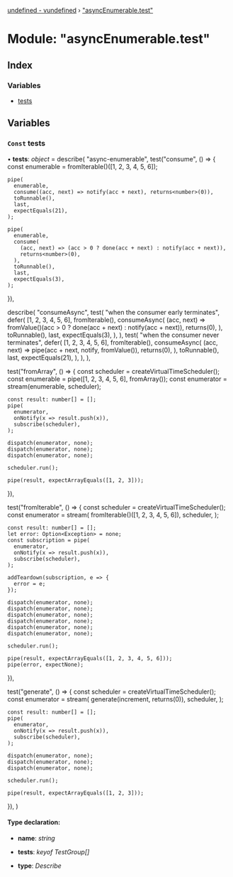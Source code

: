 [undefined - vundefined](../README.md) › ["asyncEnumerable.test"](_asyncenumerable_test_.md)

# Module: "asyncEnumerable.test"

## Index

### Variables

* [tests](_asyncenumerable_test_.md#const-tests)

## Variables

### `Const` tests

• **tests**: *object* = describe(
  "async-enumerable",
  test("consume", () => {
    const enumerable = fromIterable<number>()([1, 2, 3, 4, 5, 6]);

    pipe(
      enumerable,
      consume((acc, next) => notify(acc + next), returns<number>(0)),
      toRunnable(),
      last,
      expectEquals(21),
    );

    pipe(
      enumerable,
      consume(
        (acc, next) => (acc > 0 ? done(acc + next) : notify(acc + next)),
        returns<number>(0),
      ),
      toRunnable(),
      last,
      expectEquals(3),
    );
  }),

  describe(
    "consumeAsync",
    test(
      "when the consumer early terminates",
      defer(
        [1, 2, 3, 4, 5, 6],
        fromIterable(),
        consumeAsync(
          (acc, next) =>
            fromValue()(acc > 0 ? done(acc + next) : notify(acc + next)),
          returns<number>(0),
        ),
        toRunnable(),
        last,
        expectEquals(3),
      ),
    ),
    test(
      "when the consumer never terminates",
      defer(
        [1, 2, 3, 4, 5, 6],
        fromIterable(),
        consumeAsync(
          (acc, next) => pipe(acc + next, notify, fromValue()),
          returns<number>(0),
        ),
        toRunnable(),
        last,
        expectEquals(21),
      ),
    ),
  ),

  test("fromArray", () => {
    const scheduler = createVirtualTimeScheduler();
    const enumerable = pipe([1, 2, 3, 4, 5, 6], fromArray<number>());
    const enumerator = stream(enumerable, scheduler);

    const result: number[] = [];
    pipe(
      enumerator,
      onNotify(x => result.push(x)),
      subscribe(scheduler),
    );

    dispatch(enumerator, none);
    dispatch(enumerator, none);
    dispatch(enumerator, none);

    scheduler.run();

    pipe(result, expectArrayEquals([1, 2, 3]));
  }),

  test("fromIterable", () => {
    const scheduler = createVirtualTimeScheduler();
    const enumerator = stream(
      fromIterable<number>()([1, 2, 3, 4, 5, 6]),
      scheduler,
    );

    const result: number[] = [];
    let error: Option<Exception> = none;
    const subscription = pipe(
      enumerator,
      onNotify(x => result.push(x)),
      subscribe(scheduler),
    );

    addTeardown(subscription, e => {
      error = e;
    });

    dispatch(enumerator, none);
    dispatch(enumerator, none);
    dispatch(enumerator, none);
    dispatch(enumerator, none);
    dispatch(enumerator, none);
    dispatch(enumerator, none);

    scheduler.run();

    pipe(result, expectArrayEquals([1, 2, 3, 4, 5, 6]));
    pipe(error, expectNone);
  }),

  test("generate", () => {
    const scheduler = createVirtualTimeScheduler();
    const enumerator = stream(
      generate(increment, returns<number>(0)),
      scheduler,
    );

    const result: number[] = [];
    pipe(
      enumerator,
      onNotify(x => result.push(x)),
      subscribe(scheduler),
    );

    dispatch(enumerator, none);
    dispatch(enumerator, none);
    dispatch(enumerator, none);

    scheduler.run();

    pipe(result, expectArrayEquals([1, 2, 3]));
  }),
)

#### Type declaration:

* **name**: *string*

* **tests**: *keyof TestGroup[]*

* **type**: *Describe*
